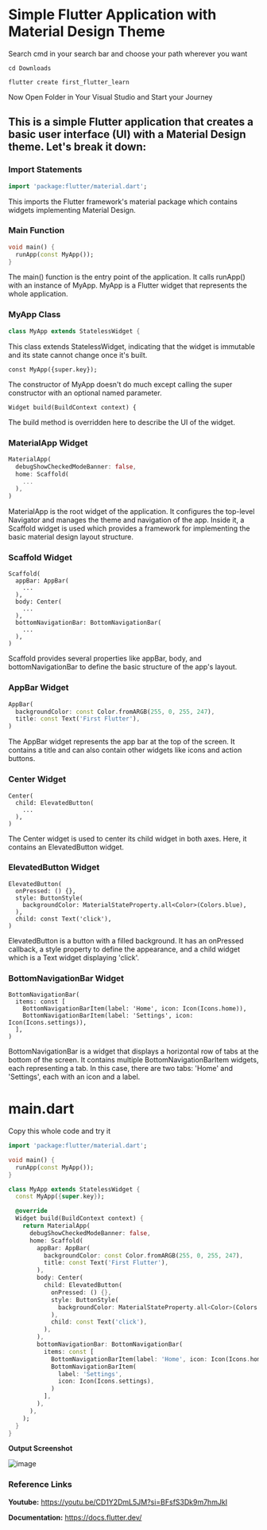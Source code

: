 # Simple Flutter Application with Material Design Theme

Search cmd in your search bar and choose your path wherever you want 
```
cd Downloads 
```
```
flutter create first_flutter_learn
```
Now Open Folder in Your Visual Studio and Start your Journey

## This is a simple Flutter application that creates a basic user interface (UI) with a Material Design theme. Let's break it down:

### Import Statements
```dart
import 'package:flutter/material.dart';
```
This imports the Flutter framework's material package which contains widgets implementing Material Design.

### Main Function
```dart
void main() {
  runApp(const MyApp());
}
```
The main() function is the entry point of the application. It calls runApp() with an instance of MyApp. MyApp is a Flutter widget that represents the whole application.

### MyApp Class
```dart
class MyApp extends StatelessWidget {
```
This class extends StatelessWidget, indicating that the widget is immutable and its state cannot change once it's built.

```
const MyApp({super.key});
```
The constructor of MyApp doesn't do much except calling the super constructor with an optional named parameter.

```
Widget build(BuildContext context) {
```
The build method is overridden here to describe the UI of the widget.

### MaterialApp Widget

```dart
MaterialApp(
  debugShowCheckedModeBanner: false,
  home: Scaffold(
    ...
  ),
)
```

MaterialApp is the root widget of the application. It configures the top-level Navigator and manages the theme and navigation of the app. Inside it, a Scaffold widget is used which provides a framework for implementing the basic material design layout structure.

### Scaffold Widget

```
Scaffold(
  appBar: AppBar(
    ...
  ),
  body: Center(
    ...
  ),
  bottomNavigationBar: BottomNavigationBar(
    ...
  ),
)
```
Scaffold provides several properties like appBar, body, and bottomNavigationBar to define the basic structure of the app's layout.

### AppBar Widget
```dart
AppBar(
  backgroundColor: const Color.fromARGB(255, 0, 255, 247),
  title: const Text('First Flutter'),
)
```
The AppBar widget represents the app bar at the top of the screen. It contains a title and can also contain other widgets like icons and action buttons.

### Center Widget
```
Center(
  child: ElevatedButton(
    ...
  ),
)
```
The Center widget is used to center its child widget in both axes. Here, it contains an ElevatedButton widget.

### ElevatedButton Widget
```
ElevatedButton(
  onPressed: () {},
  style: ButtonStyle(
    backgroundColor: MaterialStateProperty.all<Color>(Colors.blue),
  ),
  child: const Text('click'),
)
```
ElevatedButton is a button with a filled background. It has an onPressed callback, a style property to define the appearance, and a child widget which is a Text widget displaying 'click'.

### BottomNavigationBar Widget
```
BottomNavigationBar(
  items: const [
    BottomNavigationBarItem(label: 'Home', icon: Icon(Icons.home)),
    BottomNavigationBarItem(label: 'Settings', icon: Icon(Icons.settings)),
  ],
)
```
BottomNavigationBar is a widget that displays a horizontal row of tabs at the bottom of the screen. It contains multiple BottomNavigationBarItem widgets, each representing a tab. In this case, there are two tabs: 'Home' and 'Settings', each with an icon and a label.


# main.dart
Copy this whole code and try it
```dart
import 'package:flutter/material.dart';

void main() {
  runApp(const MyApp());
}

class MyApp extends StatelessWidget {
  const MyApp({super.key});

  @override
  Widget build(BuildContext context) {
    return MaterialApp(
      debugShowCheckedModeBanner: false,
      home: Scaffold(
        appBar: AppBar(
          backgroundColor: const Color.fromARGB(255, 0, 255, 247),
          title: const Text('First Flutter'),
        ),
        body: Center(
          child: ElevatedButton(
            onPressed: () {},
            style: ButtonStyle(
              backgroundColor: MaterialStateProperty.all<Color>(Colors.blue),
            ),
            child: const Text('click'),
          ),
        ),
        bottomNavigationBar: BottomNavigationBar(
          items: const [
            BottomNavigationBarItem(label: 'Home', icon: Icon(Icons.home)),
            BottomNavigationBarItem(
              label: 'Settings',
              icon: Icon(Icons.settings),
            )
          ],
        ),
      ),
    );
  }
}
```


**Output Screenshot**

![image](https://github.com/gdsc-kits-admin/flutter-bootcamp-2024/assets/116173614/1fd0c5d8-49d3-429e-b074-ce23aa50174f)


### Reference Links

**Youtube:**
https://youtu.be/CD1Y2DmL5JM?si=BFsfS3Dk9m7hmJkI

**Documentation:**
https://docs.flutter.dev/

